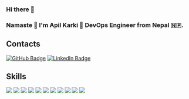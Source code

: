 ### Hi there 👋

<!--
**apilkarki/apilkarki** is a ✨ _special_ ✨ repository because its `README.md` (this file) appears on your GitHub profile.

Here are some ideas to get you started:

- 🔭 I’m currently working on ...
- 🌱 I’m currently learning ...
- 👯 I’m looking to collaborate on ...
- 🤔 I’m looking for help with ...
- 💬 Ask me about ...
- 📫 How to reach me: ...
- 😄 Pronouns: ...
- ⚡ Fun fact: ...
-->

### Namaste 🙏 I'm Apil Karki 👋 DevOps Engineer from Nepal 🇳🇵.

## Contacts

[![GitHub Badge](https://img.shields.io/badge/-GitHub-000?style=flat&logo=Github&logoColor=white)](https://github.com/apilkarki)
[![LinkedIn Badge](https://img.shields.io/badge/-LinkedIn-0077b5?style=flat&logo=linkedin&logoColor=white&link=https://twitter.com/_k_e_k_e)](https://www.linkedin.com/in/apil-chettri/)

## Skills

[![](https://img.shields.io/badge/Go-00ADD8?style=for-the-badge&logo=go&logoColor=white)](https://github.com/apilkarki)
[![](https://img.shields.io/badge/Docker-2CA5E0?style=for-the-badge&logo=docker&logoColor=white)](https://github.com/apilkarki)
[![](https://img.shields.io/badge/kubernetes-326ce5.svg?&style=for-the-badge&logo=kubernetes&logoColor=white)](https://github.com/apilkarki)
[![](https://img.shields.io/badge/Amazon_AWS-232F3E?style=for-the-badge&logo=amazon-aws&logoColor=white)](https://github.com/apilkarki)
[![](https://img.shields.io/badge/Digital_Ocean-0080FF?style=for-the-badge&logo=DigitalOcean&logoColor=whitE)](https://github.com/apilkarki)
[![](https://img.shields.io/badge/-Terraform-623CE4?style=flat&logoColor=white&logo=terraform)](https://github.com/apilkarki)
[![](https://img.shields.io/badge/-GitHub%20Actions-2088FF?style=flat&logoColor=white&logo=github-actions)](https://github.com/apilkarki)
[![](https://img.shields.io/badge/Python-FFD43B?style=for-the-badge&logo=python&logoColor=darkgreen)](https://github.com/apilkarki)
[![](https://img.shields.io/badge/Git-F05032?style=for-the-badge&logo=git&logoColor=white)](https://github.com/apilkarki)
[![](https://img.shields.io/badge/Azure_DevOps-0078D7?style=for-the-badge&logo=azure-devops&logoColor=white)](https://github.com/apilkarki)
[![](https://img.shields.io/badge/Linux-FCC624?style=for-the-badge&logo=linux&logoColor=black)](https://github.com/apilkarki)
<!--
**apaarshrm39/apaarshrm39** is a ✨ _special_ ✨ repository because its `README.md` (this file) appears on your GitHub profile.

Here are some ideas to get you started:

- 🔭 I’m currently working on ...
- 🌱 I’m currently learning ...
- 👯 I’m looking to collaborate on ...
- 🤔 I’m looking for help with ...
- 💬 Ask me about ...
- 📫 How to reach me: ...
- 😄 Pronouns: ...
- ⚡ Fun fact: ...
-->
